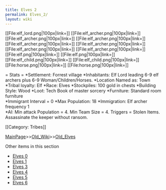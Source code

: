 ```yaml
---
title: Elves 2
permalink: Elves_2/
layout: wiki
---
```

[[File:elf_lord.png|100px|link=]]
[[File:elf_archer.png|100px|link=]]
[[File:elf_archer.png|100px|link=]]
[[File:elf_archer.png|100px|link=]]
[[File:elf_archer.png|100px|link=]]
[[File:elf_archer.png|100px|link=]]
[[File:elf_archer.png|100px|link=]]
[[File:elf_archer.png|100px|link=]]
[[File:elf.png|100px|link=]]
[[File:elf.png|100px|link=]]
[[File:elf_child.png|100px|link=]]
[[File:elf_child.png|100px|link=]]
[[File:horse.png|100px|link=]]
[[File:horse.png|100px|link=]]

= Stats =
*Settlement: Forrest village
*Inhabitants: Elf Lord leading 6-9 elf archers plus 6-9 Woman/Children/Horses.
*Location Named as: Town
*Tribal loyalty: Elf
*Race: Elves
*Stockpiles: 100 gold in chests
*Building Style: Wood
*Loot: Tech Book of master sorcery
*Furniture: Standard room furniture  
*Immigrant Interval = 0
*Max Population: 18
*Immigration: Elf archer frequency 1  
*AI: Min attack Population = 4. Min Team Size = 4. Triggers = Stolen Items. Assassinate the keeper without ransom. 

[[Category: Tribes]]

[MainPage](/keeperrl_wiki/ "wikilink")>>[Old_Wiki](/keeperrl_wiki/Old_Wiki "wikilink")>>[Old_Elves](/keeperrl_wiki/Old_Elves "wikilink")

Other items in this section
-    [Elves 0](/keeperrl_wiki/Elves_0 "wikilink")
-    [Elves 1](/keeperrl_wiki/Elves_1 "wikilink")
-    [Elves 3](/keeperrl_wiki/Elves_3 "wikilink")
-    [Elves 4](/keeperrl_wiki/Elves_4 "wikilink")
-    [Elves 5](/keeperrl_wiki/Elves_5 "wikilink")
-    [Elves 6](/keeperrl_wiki/Elves_6 "wikilink")
